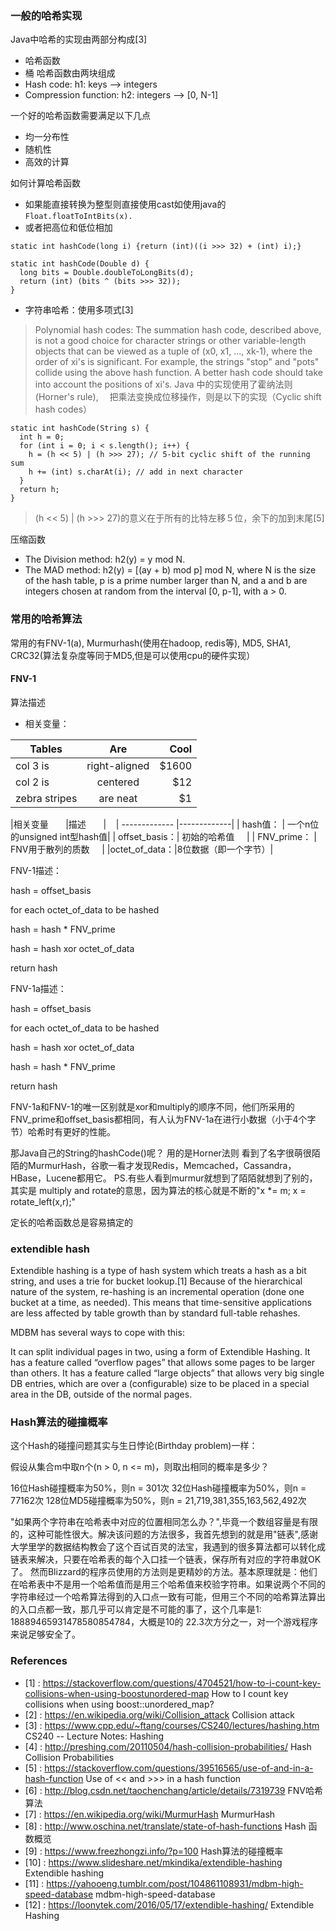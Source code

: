 ### 一般的哈希实现
Java中哈希的实现由两部分构成[3]
* 哈希函数
* 桶
哈希函数由两块组成
* Hash code: h1: keys --> integers
* Compression function: h2: integers --> [0, N-1]

一个好的哈希函数需要满足以下几点
* 均一分布性
* 随机性
* 高效的计算

如何计算哈希函数
* 如果能直接转换为整型则直接使用cast如使用java的```Float.floatToIntBits(x).``` 
* 或者把高位和低位相加
```
static int hashCode(long i) {return (int)((i >>> 32) + (int) i);}

static int hashCode(Double d) {
  long bits = Double.doubleToLongBits(d);
  return (int) (bits ^ (bits >>> 32));
}
```
* 字符串哈希：使用多项式[3]
>Polynomial hash codes: The summation hash code, described above, is not a good choice for character strings or other variable-length objects that can be viewed as a tuple of (x0, x1, ..., xk-1), where the order of xi's is significant. For example, the strings "stop" and "pots" collide using the above hash function. A better hash code should take into account the positions of xi's.
 Java 中的实现使用了霍纳法则(Horner's rule),　 把乘法变换成位移操作，则是以下的实现（Cyclic shift hash codes）
```
static int hashCode(String s) {
  int h = 0;
  for (int i = 0; i < s.length(); i++) {
    h = (h << 5) | (h >>> 27); // 5-bit cyclic shift of the running sum
    h += (int) s.charAt(i); // add in next character
  }
  return h;
}
```
>(h << 5) | (h >>> 27)的意义在于所有的比特左移５位，余下的加到末尾[5]

压缩函数
* The Division method: h2(y) = y mod N.
* The MAD method: h2(y) = [(ay + b) mod p] mod N, where N is the size of the hash table, p is a prime number larger than N, and a and b are integers chosen at random from the interval [0, p-1], with a > 0.

### 常用的哈希算法
常用的有FNV-1(a), Murmurhash(使用在hadoop, redis等), MD5, SHA1, CRC32(算法复杂度等同于MD5,但是可以使用cpu的硬件实现）

#### FNV-1
算法描述
* 相关变量：


| Tables        | Are           | Cool  |
| ------------- |:-------------:| -----:|
| col 3 is      | right-aligned | $1600 |
| col 2 is      | centered      |   $12 |
| zebra stripes | are neat      |    $1 |

|相关变量       |描述        |   
| ------------- |-------------| 
| hash值：     | 一个n位的unsigned int型hash值|
| offset_basis：| 初始的哈希值      |
| FNV_prime： | FNV用于散列的质数     |
|octet_of_data：|8位数据（即一个字节）|

FNV-1描述：

hash = offset_basis

for each octet_of_data to be hashed

hash = hash * FNV_prime

hash = hash xor octet_of_data

return hash

FNV-1a描述：

hash = offset_basis 

for each octet_of_data to be hashed

 hash = hash xor octet_of_data

hash = hash * FNV_prime

return hash

FNV-1a和FNV-1的唯一区别就是xor和multiply的顺序不同，他们所采用的FNV_prime和offset_basis都相同，有人认为FNV-1a在进行小数据（小于4个字节）哈希时有更好的性能。


那Java自己的String的hashCode()呢？ 用的是Horner法则
看到了名字很萌很陌陌的MurmurHash，谷歌一看才发现Redis，Memcached，Cassandra，HBase，Lucene都用它。
PS.有些人看到murmur就想到了陌陌就想到了别的，其实是 multiply and rotate的意思，因为算法的核心就是不断的"x *= m; x = rotate_left(x,r);"

定长的哈希函数总是容易搞定的
### extendible hash
Extendible hashing is a type of hash system which treats a hash as a bit string, and uses a trie for bucket lookup.[1] Because of the hierarchical nature of the system, re-hashing is an incremental operation (done one bucket at a time, as needed). This means that time-sensitive applications are less affected by table growth than by standard full-table rehashes.


MDBM has several ways to cope with this:

It can split individual pages in two, using a form of Extendible Hashing.
It has a feature called “overflow pages” that allows some pages to be larger than others.
It has a feature called “large objects” that allows very big single DB entries, which are over a (configurable) size to be placed in a special area in the DB, outside of the normal pages.



### Hash算法的碰撞概率
这个Hash的碰撞问题其实与生日悖论(Birthday problem)一样：

假设从集合m中取n个(n > 0, n <= m)，则取出相同的概率是多少？

16位Hash碰撞概率为50%，则n = 301次
32位Hash碰撞概率为50%，则n = 77162次
128位MD5碰撞概率为50%，则n = 21,719,381,355,163,562,492次

"如果两个字符串在哈希表中对应的位置相同怎么办？",毕竟一个数组容量是有限的，这种可能性很大。解决该问题的方法很多，我首先想到的就是用"链表",感谢大学里学的数据结构教会了这个百试百灵的法宝，我遇到的很多算法都可以转化成链表来解决，只要在哈希表的每个入口挂一个链表，保存所有对应的字符串就OK了。
然而Blizzard的程序员使用的方法则是更精妙的方法。基本原理就是：他们在哈希表中不是用一个哈希值而是用三个哈希值来校验字符串。如果说两个不同的字符串经过一个哈希算法得到的入口点一致有可能，但用三个不同的哈希算法算出的入口点都一致，那几乎可以肯定是不可能的事了，这个几率是1: 18889465931478580854784，大概是10的 22.3次方分之一，对一个游戏程序来说足够安全了。




### References
* [1] : https://stackoverflow.com/questions/4704521/how-to-i-count-key-collisions-when-using-boostunordered-map How to I count key collisions when using boost::unordered_map?
* [2] : https://en.wikipedia.org/wiki/Collision_attack Collision attack
* [3] : https://www.cpp.edu/~ftang/courses/CS240/lectures/hashing.htm CS240 -- Lecture Notes: Hashing
* [4] : http://preshing.com/20110504/hash-collision-probabilities/ Hash Collision Probabilities
* [5] : https://stackoverflow.com/questions/39516565/use-of-and-in-a-hash-function Use of << and >>> in a hash function
* [6] : http://blog.csdn.net/taochenchang/article/details/7319739 FNV哈希算法
* [7] : https://en.wikipedia.org/wiki/MurmurHash MurmurHash
* [8] : http://www.oschina.net/translate/state-of-hash-functions Hash 函数概览 
* [9] : https://www.freezhongzi.info/?p=100 Hash算法的碰撞概率
* [10] : https://www.slideshare.net/mkindika/extendible-hashing Extendible hashing
* [11] : https://yahooeng.tumblr.com/post/104861108931/mdbm-high-speed-database mdbm-high-speed-database
* [12] : https://loonytek.com/2016/05/17/extendible-hashing/ Extendible Hashing
